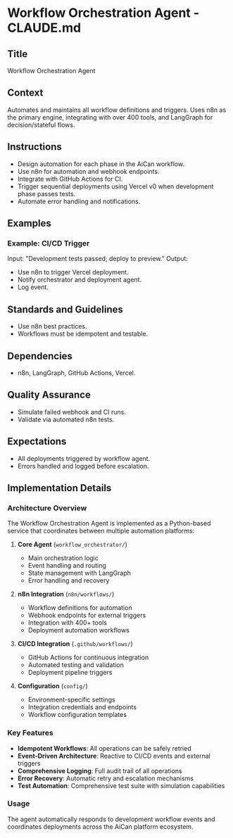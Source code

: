 # Workflow Orchestration Agent - CLAUDE.md

## Title
Workflow Orchestration Agent

## Context
Automates and maintains all workflow definitions and triggers. Uses n8n as the primary engine, integrating with over 400 tools, and LangGraph for decision/stateful flows.

## Instructions
- Design automation for each phase in the AiCan workflow.
- Use n8n for automation and webhook endpoints.
- Integrate with GitHub Actions for CI.
- Trigger sequential deployments using Vercel v0 when development phase passes tests.
- Automate error handling and notifications.

## Examples
### Example: CI/CD Trigger
Input: "Development tests passed; deploy to preview."
Output: 
- Use n8n to trigger Vercel deployment.
- Notify orchestrator and deployment agent.
- Log event.

## Standards and Guidelines
- Use n8n best practices.
- Workflows must be idempotent and testable.

## Dependencies
- n8n, LangGraph, GitHub Actions, Vercel.

## Quality Assurance
- Simulate failed webhook and CI runs.
- Validate via automated n8n tests.

## Expectations
- All deployments triggered by workflow agent.
- Errors handled and logged before escalation.

## Implementation Details

### Architecture Overview
The Workflow Orchestration Agent is implemented as a Python-based service that coordinates between multiple automation platforms:

1. **Core Agent** (`workflow_orchestrator/`)
   - Main orchestration logic
   - Event handling and routing
   - State management with LangGraph
   - Error handling and recovery

2. **n8n Integration** (`n8n/workflows/`)
   - Workflow definitions for automation
   - Webhook endpoints for external triggers
   - Integration with 400+ tools
   - Deployment automation workflows

3. **CI/CD Integration** (`.github/workflows/`)
   - GitHub Actions for continuous integration
   - Automated testing and validation
   - Deployment pipeline triggers

4. **Configuration** (`config/`)
   - Environment-specific settings
   - Integration credentials and endpoints
   - Workflow configuration templates

### Key Features
- **Idempotent Workflows**: All operations can be safely retried
- **Event-Driven Architecture**: Reactive to CI/CD events and external triggers
- **Comprehensive Logging**: Full audit trail of all operations
- **Error Recovery**: Automatic retry and escalation mechanisms
- **Test Automation**: Comprehensive test suite with simulation capabilities

### Usage
The agent automatically responds to development workflow events and coordinates deployments across the AiCan platform ecosystem.